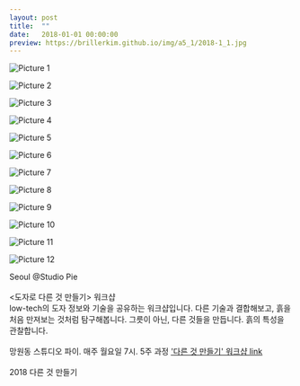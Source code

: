 ```yaml
---
layout: post
title:  ""
date:   2018-01-01 00:00:00
preview: https://brillerkim.github.io/img/a5_1/2018-1_1.jpg
---
```


![Picture 1](https://brillerkim.github.io/img/a5_1/2018-1_1.jpg)

![Picture 2](https://brillerkim.github.io/img/a5_1/2018-1_2.jpg)

![Picture 3](https://brillerkim.github.io/img/a5_1/2018-1_3.jpg)

![Picture 4](https://brillerkim.github.io/img/a5_1/2018-1_4.jpg)

![Picture 5](https://brillerkim.github.io/img/a5_1/2018-1_5.jpg)

![Picture 6](https://brillerkim.github.io/img/a5_1/2018-1_6.jpg)

![Picture 7](https://brillerkim.github.io/img/a5_1/2018-1_7.jpg)

![Picture 8](https://brillerkim.github.io/img/a5_1/2018-1_8.jpg)

![Picture 9](https://brillerkim.github.io/img/a5_1/2018-1_9.jpg)

![Picture 10](https://brillerkim.github.io/img/a5_1/2018-1_10.jpg)

![Picture 11](https://brillerkim.github.io/img/a5_1/2018-1_11.jpg)

![Picture 12](https://brillerkim.github.io/img/a5_1/2018-1_12.jpg)


Seoul @Studio Pie
<br>
<br>
<도자로 다른 것 만들기> 워크샵<br> 
low-tech의 도자 정보와 기술을 공유하는 워크샵입니다. 다른 기술과 결합해보고, 흙을 처음 만져보는 것처럼 탐구해봅니다. 그릇이 아닌, 다른 것들을 만듭니다. 흙의 특성을 관찰합니다.<br> 
<br>
망원동 스튜디오 파이. 매주 월요일 7시. 5주 과정
[<U>'다른 것 만들기' 워크샵 link</U>](http://studiopie.net/?p=2045)<br>
<br>
2018 다른 것 만들기 
